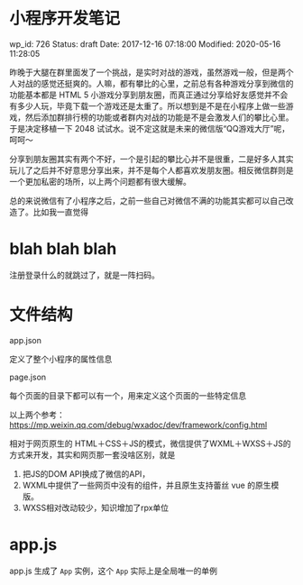 # 小程序开发笔记


wp_id: 726
Status: draft
Date: 2017-12-16 07:18:00
Modified: 2020-05-16 11:28:05


昨晚于大腿在群里面发了一个挑战，是实时对战的游戏，虽然游戏一般，但是两个人对战的感觉还挺爽的。人嘛，都有攀比的心里，之前总有各种游戏分享到微信的功能基本都是 HTML 5 小游戏分享到朋友圈，而真正通过分享给好友感觉并不会有多少人玩，毕竟下载一个游戏还是太重了。所以想到是不是在小程序上做一些游戏，然后添加群排行榜的功能或者群内对战的功能是不是会激发人们的攀比心里。于是决定移植一下 2048 试试水。说不定这就是未来的微信版“QQ游戏大厅”呢，呵呵～

分享到朋友圈其实有两个不好，一个是引起的攀比心并不是很重，二是好多人其实玩儿了之后并不好意思分享出来，并不是每个人都喜欢发朋友圈。相反微信群则是一个更加私密的场所，以上两个问题都有很大缓解。

总的来说微信有了小程序之后，之前一些自己对微信不满的功能其实都可以自己改造了。比如我一直觉得

# blah blah blah

注册登录什么的就跳过了，就是一阵扫码。

# 文件结构

app.json

定义了整个小程序的属性信息

page.json

每个页面的目录下都可以有一个，用来定义这个页面的一些特定信息

以上两个参考：https://mp.weixin.qq.com/debug/wxadoc/dev/framework/config.html

相对于网页原生的 HTML＋CSS＋JS的模式，微信提供了WXML＋WXSS＋JS的方式来开发，其实和网页那一套没啥区别，就是

1. 把JS的DOM API换成了微信的API，
2. WXML中提供了一些网页中没有的组件，并且原生支持蕾丝 vue 的原生模版。
3. WXSS相对改动较少，知识增加了rpx单位

# app.js

app.js 生成了 `App` 实例，这个 `App` 实际上是全局唯一的单例